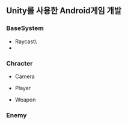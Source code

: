 ## Unity를 사용한 Android게임 개발


### BaseSystem
- Raycast\
-
### Chracter
- Camera

- Player

- Weapon

### Enemy
